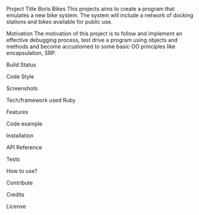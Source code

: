 Project Title Boris Bikes This projects aims to create a program that emulates a new bike system. The system will include a network of docking stations and bikes available for public use.

Motivation The motivation of this project is to follow and implement an effective debugging process, test drive a program using objects and methods and become accustomed to some basic OO principles like encapsulation, SRP.

Build Status

Code Style

Screenshots

Tech/framework used Ruby

Features

Code example

Installation

API Reference

Tests

How to use?

Contribute

Credits

License
